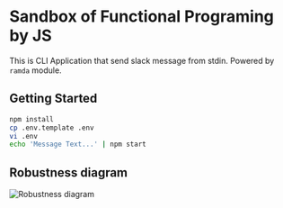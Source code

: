 Sandbox of Functional Programing by JS
========================================
This is CLI Application that send slack message from stdin.
Powered by `ramda` module.

Getting Started
----------------------------------------
```bash
npm install
cp .env.template .env
vi .env
echo 'Message Text...' | npm start
```

Robustness diagram
----------------------------------------
![Robustness diagram](./robustness.png)

